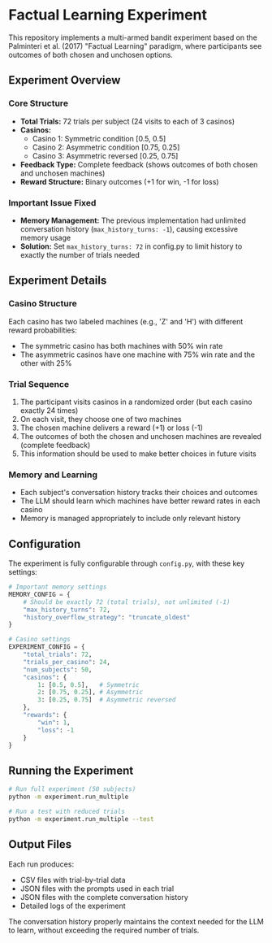 # Factual Learning Experiment

This repository implements a multi-armed bandit experiment based on the Palminteri et al. (2017) "Factual Learning" paradigm, where participants see outcomes of both chosen and unchosen options.

## Experiment Overview

### Core Structure
- **Total Trials:** 72 trials per subject (24 visits to each of 3 casinos)
- **Casinos:** 
  - Casino 1: Symmetric condition [0.5, 0.5]
  - Casino 2: Asymmetric condition [0.75, 0.25]
  - Casino 3: Asymmetric reversed [0.25, 0.75]
- **Feedback Type:** Complete feedback (shows outcomes of both chosen and unchosen machines)
- **Reward Structure:** Binary outcomes (+1 for win, -1 for loss)

### Important Issue Fixed
- **Memory Management:** The previous implementation had unlimited conversation history (`max_history_turns: -1`), causing excessive memory usage
- **Solution:** Set `max_history_turns: 72` in config.py to limit history to exactly the number of trials needed

## Experiment Details

### Casino Structure
Each casino has two labeled machines (e.g., 'Z' and 'H') with different reward probabilities:
- The symmetric casino has both machines with 50% win rate
- The asymmetric casinos have one machine with 75% win rate and the other with 25%

### Trial Sequence
1. The participant visits casinos in a randomized order (but each casino exactly 24 times)
2. On each visit, they choose one of two machines
3. The chosen machine delivers a reward (+1) or loss (-1)
4. The outcomes of both the chosen and unchosen machines are revealed (complete feedback)
5. This information should be used to make better choices in future visits

### Memory and Learning
- Each subject's conversation history tracks their choices and outcomes
- The LLM should learn which machines have better reward rates in each casino
- Memory is managed appropriately to include only relevant history

## Configuration

The experiment is fully configurable through `config.py`, with these key settings:

```python
# Important memory settings
MEMORY_CONFIG = {
    # Should be exactly 72 (total trials), not unlimited (-1)
    "max_history_turns": 72,
    "history_overflow_strategy": "truncate_oldest"
}

# Casino settings
EXPERIMENT_CONFIG = {
    "total_trials": 72,
    "trials_per_casino": 24,
    "num_subjects": 50,
    "casinos": {
        1: [0.5, 0.5],   # Symmetric 
        2: [0.75, 0.25], # Asymmetric
        3: [0.25, 0.75]  # Asymmetric reversed
    },
    "rewards": {
        "win": 1,
        "loss": -1
    }
}
```

## Running the Experiment

```bash
# Run full experiment (50 subjects)
python -m experiment.run_multiple

# Run a test with reduced trials
python -m experiment.run_multiple --test
```

## Output Files

Each run produces:
- CSV files with trial-by-trial data
- JSON files with the prompts used in each trial
- JSON files with the complete conversation history
- Detailed logs of the experiment

The conversation history properly maintains the context needed for the LLM to learn, without exceeding the required number of trials.